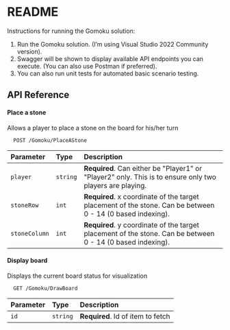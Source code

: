 
# README

Instructions for running the Gomoku solution:

1. Run the Gomoku solution. (I’m using Visual Studio 2022 Community version).
2. Swagger will be shown to display available API endpoints you can execute. (You can also use Postman if preferred).
3. You can also run unit tests for automated basic scenario testing.







## API Reference

#### Place a stone
Allows a player to place a stone on the board for his/her turn

```http
  POST /Gomoku/PlaceAStone
```

| Parameter | Type     | Description                |
| :-------- | :------- | :------------------------- |
| `player` | `string` | **Required**. Can either be "Player1" or "Player2" only. This is to ensure only two players are playing. |
| `stoneRow` | `int` | **Required**. x coordinate of the target placement of the stone. Can be between 0 - 14 (0 based indexing). |
| `stoneColumn` | `int` | **Required**. y coordinate of the target placement of the stone. Can be between 0 - 14 (0 based indexing). |

#### Display board
Displays the current board status for visualization

```http
  GET /Gomoku/DrawBoard
```

| Parameter | Type     | Description                       |
| :-------- | :------- | :-------------------------------- |
| `id`      | `string` | **Required**. Id of item to fetch |


